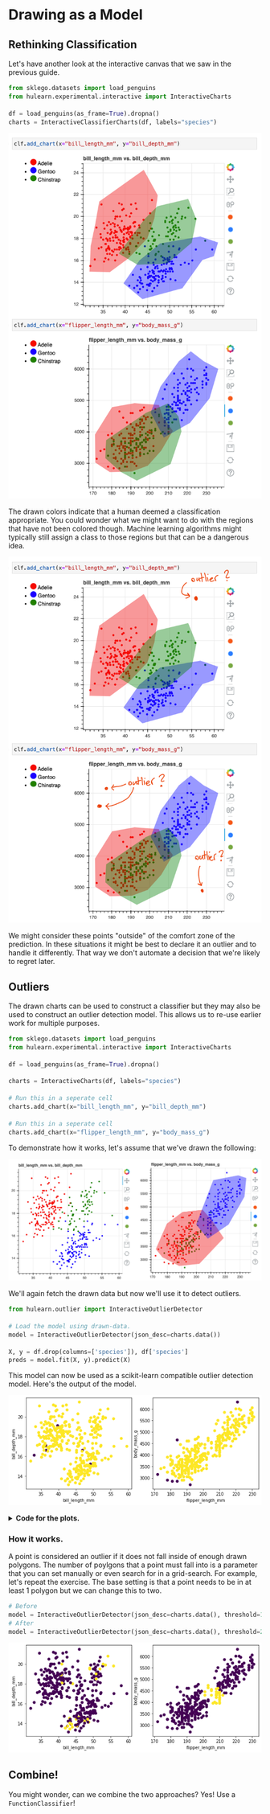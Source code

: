 # Drawing as a Model

## Rethinking Classification

Let's have another look at the interactive canvas that we saw in the previous guide.

```python
from sklego.datasets import load_penguins
from hulearn.experimental.interactive import InteractiveCharts

df = load_penguins(as_frame=True).dropna()
charts = InteractiveClassifierCharts(df, labels="species")
```

![](new-drawing.png)

The drawn colors indicate that a human deemed a classification appropriate. You could wonder
what we might want to do with the regions that have not been colored though. Machine learning
algorithms might typically still assign a class to those regions but that can be a dangerous idea.

![](new-drawing-outlier.png)

We might consider these points "outside" of the comfort zone of the prediction. In these situations
it might be best to declare it an outlier and to handle it differently. That way we don't automate a
decision that we're likely to regret later.

## Outliers

The drawn charts can be used to construct a classifier but they may also be used to construct an
outlier detection model. This allows us to re-use earlier work for multiple purposes.

```python
from sklego.datasets import load_penguins
from hulearn.experimental.interactive import InteractiveCharts

df = load_penguins(as_frame=True).dropna()

charts = InteractiveCharts(df, labels="species")

# Run this in a seperate cell
charts.add_chart(x="bill_length_mm", y="bill_depth_mm")

# Run this in a seperate cell
charts.add_chart(x="flipper_length_mm", y="body_mass_g")
```

To demonstrate how it works, let's assume that we've drawn the following:

![](outlier-demo-drawn.png)

We'll again fetch the drawn data but now we'll use it to detect outliers.

```python
from hulearn.outlier import InteractiveOutlierDetector

# Load the model using drawn-data.
model = InteractiveOutlierDetector(json_desc=charts.data())

X, y = df.drop(columns=['species']), df['species']
preds = model.fit(X, y).predict(X)
```

This model can now be used as a scikit-learn compatible outlier detection model.
Here's the output of the model.

![](found-outliers.png)

<details>
  <summary><b>Code for the plots.</b></summary>
    ```python
    import matplotlib.pylab as plt

    plt.figure(figsize=(10, 4))
    plt.subplot(121)
    plt.scatter(X['bill_length_mm'], X['bill_depth_mm'], c=preds)
    plt.xlabel('bill_length_mm')
    plt.ylabel('bill_depth_mm')
    plt.subplot(122)
    plt.scatter(X['flipper_length_mm'], X['body_mass_g'], c=preds)
    plt.xlabel('flipper_length_mm')
    plt.ylabel('body_mass_g');
    ```
</details>

### How it works.

A point is considered an outlier if it does not fall inside of enough drawn polygons. The number
of poylgons that a point must fall into is a parameter that you can set manually or even search
for in a grid-search. For example, let's repeat the exercise. The base setting is that a point needs
to be in at least 1 polygon but we can change this to two.

```python
# Before
model = InteractiveOutlierDetector(json_desc=charts.data(), threshold=1)
# After
model = InteractiveOutlierDetector(json_desc=charts.data(), threshold=2)
```

![](outlier-demo-threshold.png)

## Combine!

You might wonder, can we combine the two approaches? Yes! Use a `FunctionClassifier`!

```python

```
